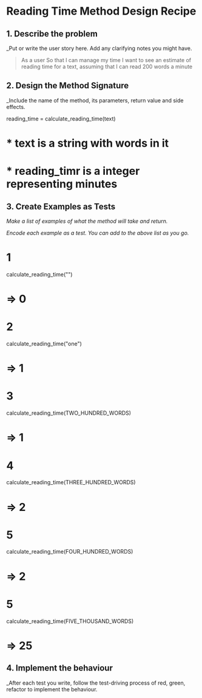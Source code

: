 # Reading Time Method Design Recipe
## 1. Describe the problem

_Put or write the user story here. Add any clarifying notes you might have.

> As a user
> So that I can manage my time
> I want to see an estimate of reading time for a text, assuming that I can read
> 200 words a minute

## 2. Design the Method Signature

_Include the name of the method, its parameters, return value and side effects.


reading_time = calculate_reading_time(text)

# * text is a string with words in it
# * reading_timr is a integer representing minutes


## 3. Create Examples as Tests

_Make a list of examples of what the method will take and return._

_Encode each example as a test. You can add to the above list as you go._

# 1
calculate_reading_time("")
# => 0

# 2
calculate_reading_time("one")
# => 1

# 3
calculate_reading_time(TWO_HUNDRED_WORDS)
# => 1

# 4 
calculate_reading_time(THREE_HUNDRED_WORDS)
# => 2

# 5
calculate_reading_time(FOUR_HUNDRED_WORDS)
# => 2

# 5
calculate_reading_time(FIVE_THOUSAND_WORDS)
# => 25

## 4. Implement the behaviour

_After each test you write, follow the test-driving process of red, green, refactor to implement the behaviour.
